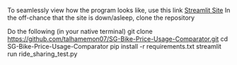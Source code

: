 To seamlessly view how the program looks like, use this link [Streamlit Site]((https://sg-bike-price-usage-comparator.streamlit.app/))
In the off-chance that the site is down/asleep, clone the repository

Do the following (in your native terminal)
git clone https://github.com/talhamemon07/SG-Bike-Price-Usage-Comparator.git
cd SG-Bike-Price-Usage-Comparator
pip install -r requirements.txt
streamlit run ride_sharing_test.py

